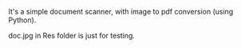 It's a simple document scanner, with image to pdf conversion (using Python).

doc.jpg in Res folder is just for testing.
